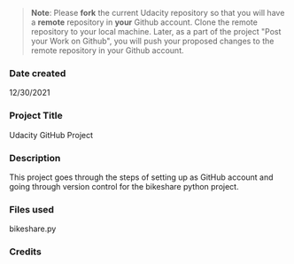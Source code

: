 >**Note**: Please **fork** the current Udacity repository so that you will have a **remote** repository in **your** Github account. Clone the remote repository to your local machine. Later, as a part of the project "Post your Work on Github", you will push your proposed changes to the remote repository in your Github account.

### Date created
12/30/2021

### Project Title
Udacity GitHub Project
### Description
This project goes through the steps of setting up as GitHub account and going through version control for the bikeshare python project.
### Files used
bikeshare.py

### Credits

